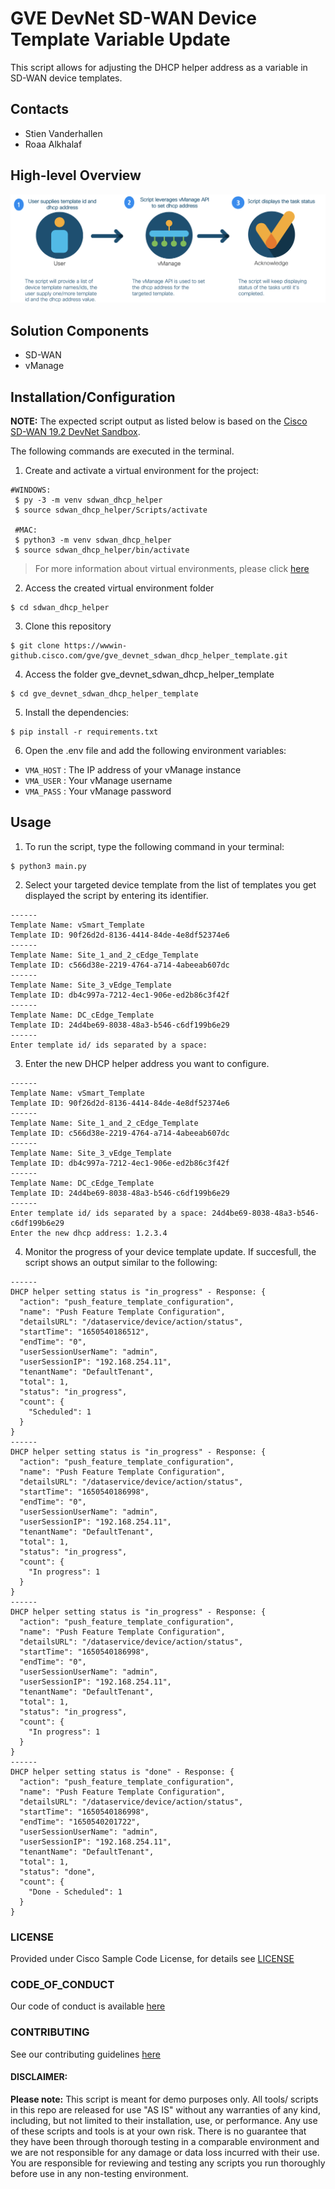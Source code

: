 # GVE DevNet SD-WAN Device Template Variable Update
This script allows for adjusting the DHCP helper address as a variable in SD-WAN device templates.

## Contacts
* Stien Vanderhallen
* Roaa Alkhalaf

## High-level Overview

![](IMAGES/overview.png)

## Solution Components
* SD-WAN
* vManage

## Installation/Configuration

**NOTE:** The expected script output as listed below is based on the [Cisco SD-WAN 19.2 DevNet Sandbox](https://devnetsandbox.cisco.com/RM/Diagram/Index/c9679e49-6751-4f43-9bb4-9d7ee162b069?diagramType=Topology). 

The following commands are executed in the terminal.

1. Create and activate a virtual environment for the project:
```
#WINDOWS:
 $ py -3 -m venv sdwan_dhcp_helper
 $ source sdwan_dhcp_helper/Scripts/activate

 #MAC:
 $ python3 -m venv sdwan_dhcp_helper 
 $ source sdwan_dhcp_helper/bin/activate
 ```
 > For more information about virtual environments, please click [here](https://docs.python.org/3/tutorial/venv.html)
 
 2. Access the created virtual environment folder
 ``` 
 $ cd sdwan_dhcp_helper
 ```
 3. Clone this repository
 
 ```
 $ git clone https://wwwin-github.cisco.com/gve/gve_devnet_sdwan_dhcp_helper_template.git
 ```
 4. Access the folder gve_devnet_sdwan_dhcp_helper_template
 ```
 $ cd gve_devnet_sdwan_dhcp_helper_template
 ```

5. Install the dependencies:
```
$ pip install -r requirements.txt
 ```

6. Open the .env file and add the following environment variables:

- ```VMA_HOST``` : The IP address of your vManage instance  <br> 
- ```VMA_USER``` : Your vManage username  <br> 
- ```VMA_PASS``` : Your vManage password

## Usage

1. To run the script, type the following command in your terminal:

```
$ python3 main.py
```  

2. Select your targeted device template from the list of templates you get displayed the script by entering its identifier.

```
------
Template Name: vSmart_Template
Template ID: 90f26d2d-8136-4414-84de-4e8df52374e6
------
Template Name: Site_1_and_2_cEdge_Template
Template ID: c566d38e-2219-4764-a714-4abeeab607dc
------
Template Name: Site_3_vEdge_Template
Template ID: db4c997a-7212-4ec1-906e-ed2b86c3f42f
------
Template Name: DC_cEdge_Template
Template ID: 24d4be69-8038-48a3-b546-c6df199b6e29
------
Enter template id/ ids separated by a space: 
```

3. Enter the new DHCP helper address you want to configure.

```
------
Template Name: vSmart_Template
Template ID: 90f26d2d-8136-4414-84de-4e8df52374e6
------
Template Name: Site_1_and_2_cEdge_Template
Template ID: c566d38e-2219-4764-a714-4abeeab607dc
------
Template Name: Site_3_vEdge_Template
Template ID: db4c997a-7212-4ec1-906e-ed2b86c3f42f
------
Template Name: DC_cEdge_Template
Template ID: 24d4be69-8038-48a3-b546-c6df199b6e29
------
Enter template id/ ids separated by a space: 24d4be69-8038-48a3-b546-c6df199b6e29
Enter the new dhcp address: 1.2.3.4
```

4. Monitor the progress of your device template update. If succesfull, the script shows an output similar to the following: 

```
------
DHCP helper setting status is "in_progress" - Response: {
  "action": "push_feature_template_configuration",
  "name": "Push Feature Template Configuration",
  "detailsURL": "/dataservice/device/action/status",
  "startTime": "1650540186512",
  "endTime": "0",
  "userSessionUserName": "admin",
  "userSessionIP": "192.168.254.11",
  "tenantName": "DefaultTenant",
  "total": 1,
  "status": "in_progress",
  "count": {
    "Scheduled": 1
  }
}
------
DHCP helper setting status is "in_progress" - Response: {
  "action": "push_feature_template_configuration",
  "name": "Push Feature Template Configuration",
  "detailsURL": "/dataservice/device/action/status",
  "startTime": "1650540186998",
  "endTime": "0",
  "userSessionUserName": "admin",
  "userSessionIP": "192.168.254.11",
  "tenantName": "DefaultTenant",
  "total": 1,
  "status": "in_progress",
  "count": {
    "In progress": 1
  }
}
------
DHCP helper setting status is "in_progress" - Response: {
  "action": "push_feature_template_configuration",
  "name": "Push Feature Template Configuration",
  "detailsURL": "/dataservice/device/action/status",
  "startTime": "1650540186998",
  "endTime": "0",
  "userSessionUserName": "admin",
  "userSessionIP": "192.168.254.11",
  "tenantName": "DefaultTenant",
  "total": 1,
  "status": "in_progress",
  "count": {
    "In progress": 1
  }
}
------
DHCP helper setting status is "done" - Response: {
  "action": "push_feature_template_configuration",
  "name": "Push Feature Template Configuration",
  "detailsURL": "/dataservice/device/action/status",
  "startTime": "1650540186998",
  "endTime": "1650540201722",
  "userSessionUserName": "admin",
  "userSessionIP": "192.168.254.11",
  "tenantName": "DefaultTenant",
  "total": 1,
  "status": "done",
  "count": {
    "Done - Scheduled": 1
  }
}
```


### LICENSE

Provided under Cisco Sample Code License, for details see [LICENSE](LICENSE.md)

### CODE_OF_CONDUCT

Our code of conduct is available [here](CODE_OF_CONDUCT.md)

### CONTRIBUTING

See our contributing guidelines [here](CONTRIBUTING.md)

#### DISCLAIMER:
<b>Please note:</b> This script is meant for demo purposes only. All tools/ scripts in this repo are released for use "AS IS" without any warranties of any kind, including, but not limited to their installation, use, or performance. Any use of these scripts and tools is at your own risk. There is no guarantee that they have been through thorough testing in a comparable environment and we are not responsible for any damage or data loss incurred with their use.
You are responsible for reviewing and testing any scripts you run thoroughly before use in any non-testing environment.
